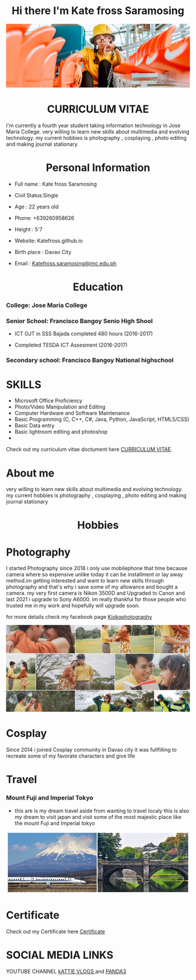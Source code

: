 <h1 align="center">Hi there I'm Kate fross Saramosing </h1>

![This is an image](me.jpg)

<h1 align="center">CURRICULUM VITAE 
</h1>


I'm currently a fourth year student taking information technology in Jose Maria College. very willing to learn new skills about multimedia and evolving technology.
my current hobbies is photography , cosplaying , photo editing and making journal stationary.

<h1 align="center">Personal Information </h1>


- Full name : Kate fross Saramosing  
   
- Civil Status:Single
   
- Age : 22 years old
   
- Phone: +639260958626 
   
- Height : 5'7     
   
- Website: Katefross.github.io
   
- Birth place : Davao City  
   
- Email : Katefross.saramosing@jmc.edu.ph


<h1 align="center">Education </h1>

### College: Jose Maria College 

### Senior School:  Francisco Bangoy Senio High Shool
   
  - ICT OJT in SSS Bajada completed 480 hours (2016-2017)
  
  - Completed TESDA ICT Assesment (2016-2017)


### Secondary school: Francisco Bangoy National highschool


# SKILLS

- Microsoft Office Proficiency
- Photo/Video Manipulation and Editing
- Computer Hardware and Software Maintenance
- Basic Programming (C, C++, C#, Java, Python, JavaScript, HTML5/CSS)
- Basic Data entry
- Basic lightroom editing and photoshop 
- 

Check out my curriculum vitae doctument here [CURRICULUM VITAE](https://github.com/katefross/katefross.github.io/blob/main/JMC%20ITE%20Practicum%20Curriculum%20Vitae%20Sample.docx).


# About me
 very willing to learn new skills about multimedia and evolving technology. my current hobbies is photography , cosplaying , photo editing and making journal stationary


<h1 align="center"> Hobbies </h1>

# Photography

I started Photography since 2018 i only use mobilephone that time because camera where so expensive unlike today it can be installment or lay away method.im getting interested and want to learn new skills through photography and that's why i save some of my allowance and bought a camera. my very first camera is Nikon 3500D and Upgraded to Canon and last 2021 i upgrade to Sony A6000. im really thankful for those people who trusted me in my work and hopefully will upgrade soon.

for more details check my facebook page [Kiokophotography](https://web.facebook.com/KiokuMemorys?_rdc=1&_rdr)


![This is an image](we.jpg)


# Cosplay

Since 2014 i joined Cosplay community in Davao city it was fullfilling to recreate some of my favorate characters and give life 

# Travel 

### Mount Fuji and  Imperial Tokyo

- this are is my dream travel aside from wanting to travel localy this is also my dream to visit japan and visit some of the most  majestic place like the mount Fuji and Imperial tokyo 

![This is an image](ll%23.JPG)

# Certificate 

   Check out my Certificate here [Certificate](https://drive.google.com/drive/folders/1Oxi8XyjSCLsEch0y9IEYK6GmG3VC_jz8?usp=sharing)
   
 # SOCIAL MEDIA  LINKS
 
 YOUTUBE CHANNEL [kATTIE VLOGS ](https://www.youtube.com/channel/UC3sjEZ37NJl3_Kn23JCtOMA/about) and [PANDA3](https://www.youtube.com/channel/UCFN-gUUWEFcWw8OkS9Ya_iQ)
 
  
